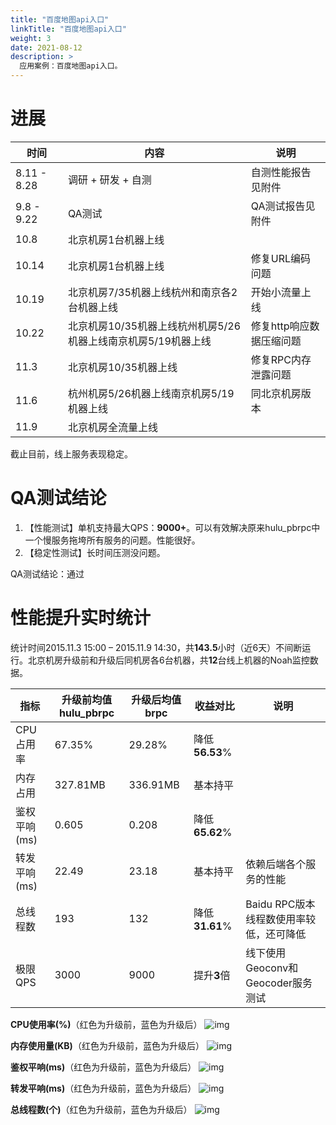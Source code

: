```yaml
---
title: "百度地图api入口"
linkTitle: "百度地图api入口"
weight: 3
date: 2021-08-12
description: >
  应用案例：百度地图api入口。
---
```

# 进展

| 时间          | 内容                                    | 说明             |
| ----------- | ------------------------------------- | -------------- |
| 8.11 - 8.28 | 调研 + 研发 + 自测                          | 自测性能报告见附件      |
| 9.8 - 9.22  | QA测试                                  | QA测试报告见附件      |
| 10.8        | 北京机房1台机器上线                            |                |
| 10.14       | 北京机房1台机器上线                            | 修复URL编码问题      |
| 10.19       | 北京机房7/35机器上线杭州和南京各2台机器上线              | 开始小流量上线        |
| 10.22       | 北京机房10/35机器上线杭州机房5/26机器上线南京机房5/19机器上线 | 修复http响应数据压缩问题 |
| 11.3        | 北京机房10/35机器上线                         | 修复RPC内存泄露问题    |
| 11.6        | 杭州机房5/26机器上线南京机房5/19机器上线              | 同北京机房版本        |
| 11.9        | 北京机房全流量上线                             |                |

截止目前，线上服务表现稳定。

# QA测试结论

1. 【性能测试】单机支持最大QPS：**9000+**。可以有效解决原来hulu_pbrpc中一个慢服务拖垮所有服务的问题。性能很好。
2. 【稳定性测试】长时间压测没问题。

QA测试结论：通过

# 性能提升实时统计

统计时间2015.11.3 15:00 – 2015.11.9 14:30，共**143.5**小时（近6天）不间断运行。北京机房升级前和升级后同机房各6台机器，共**12**台线上机器的Noah监控数据。

| 指标       | 升级**前**均值hulu_pbrpc | 升级**后**均值brpc | 收益对比         | 说明                       |
| -------- | ------------------- | ------------- | ------------ | ------------------------ |
| CPU占用率   | 67.35%              | 29.28%        | 降低**56.53**% |                          |
| 内存占用     | 327.81MB            | 336.91MB      | 基本持平         |                          |
| 鉴权平响(ms) | 0.605               | 0.208         | 降低**65.62**% |                          |
| 转发平响(ms) | 22.49               | 23.18         | 基本持平         | 依赖后端各个服务的性能              |
| 总线程数     | 193                 | 132           | 降低**31.61**% | Baidu RPC版本线程数使用率较低，还可降低 |
| 极限QPS    | 3000                | 9000          | 提升**3**倍     | 线下使用Geoconv和Geocoder服务测试 |

**CPU使用率(%)**（红色为升级前，蓝色为升级后）
![img](../images/apicontrol_compare_1.png)

**内存使用量(KB)**（红色为升级前，蓝色为升级后）
![img](../images/apicontrol_compare_2.png)

**鉴权平响(ms)**（红色为升级前，蓝色为升级后）
![img](../images/apicontrol_compare_3.png)

**转发平响(ms)**（红色为升级前，蓝色为升级后）
![img](../images/apicontrol_compare_4.png)

**总线程数(个)**（红色为升级前，蓝色为升级后）
![img](../images/apicontrol_compare_5.png)